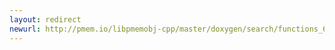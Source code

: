 ```yaml
---
layout: redirect
newurl: http://pmem.io/libpmemobj-cpp/master/doxygen/search/functions_67.html
---
```

